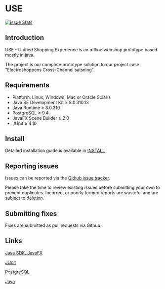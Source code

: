# USE
[![Issue Stats](http://www.issuestats.com/github/LuqJensen/USE/badge/pr)](http://www.issuestats.com/github/LuqJensen/USE)

## Introduction

USE - Unified Shopping Experience is an offline webshop prototype based mostly in java.

The project is our complete prototype solution to our project case "Electroshoppens Cross-Channel satsning".


## Requirements

+ Platform: Linux, Windows, Mac or Oracle Solaris
+ Java SE Development Kit ≥ 8.0.310.13
+ Java Runtime ≥ 8.0.310
+ PostgreSQL ≥ 9.4
+ JavaFX Scene Builder ≥ 2.0
+ JUnit ≥ 4.10


## Install

Detailed installation guide is available in [INSTALL](INSTALL.txt)


## Reporting issues

Issues can be reported via the [Github issue tracker](https://github.com/LuqJensen/USE/issues).

Please take the time to review existing issues before submitting your own to
prevent duplicates.
Incorrect or poorly formed
reports are wasteful and are subject to deletion.


## Submitting fixes

Fixes are submitted as pull requests via Github.


## Links

[Java SDK, JavaFX](http://www.oracle.com/technetwork/java/javase/downloads/index.html)

[JUnit](http://JUnit.org)

[PostgreSQL](http://www.postgresql.org/download/)

[Java](https://www.java.com/en/)